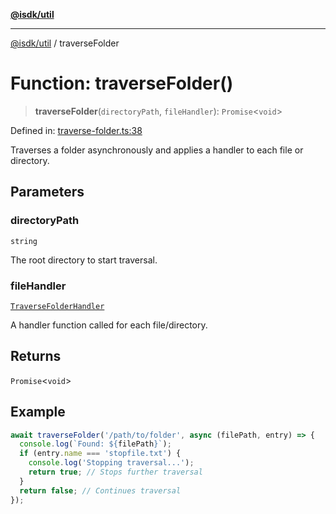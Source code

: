 [**@isdk/util**](../README.md)

***

[@isdk/util](../globals.md) / traverseFolder

# Function: traverseFolder()

> **traverseFolder**(`directoryPath`, `fileHandler`): `Promise`\<`void`\>

Defined in: [traverse-folder.ts:38](https://github.com/isdk/util.js/blob/337b47688186bc271c622eb5b7ca550ac681e127/src/traverse-folder.ts#L38)

Traverses a folder asynchronously and applies a handler to each file or directory.

## Parameters

### directoryPath

`string`

The root directory to start traversal.

### fileHandler

[`TraverseFolderHandler`](../type-aliases/TraverseFolderHandler.md)

A handler function called for each file/directory.

## Returns

`Promise`\<`void`\>

## Example

```typescript
await traverseFolder('/path/to/folder', async (filePath, entry) => {
  console.log(`Found: ${filePath}`);
  if (entry.name === 'stopfile.txt') {
    console.log('Stopping traversal...');
    return true; // Stops further traversal
  }
  return false; // Continues traversal
});
```
